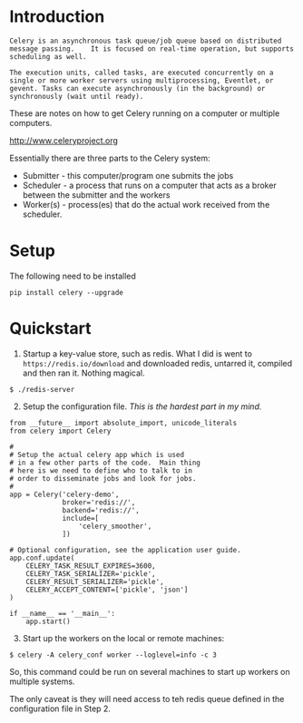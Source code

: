 # Introduction

```
Celery is an asynchronous task queue/job queue based on distributed message passing.    It is focused on real-time operation, but supports scheduling as well.

The execution units, called tasks, are executed concurrently on a single or more worker servers using multiprocessing, Eventlet, or gevent. Tasks can execute asynchronously (in the background) or synchronously (wait until ready).
```

These are notes on how to get Celery running on a computer or multiple computers.

http://www.celeryproject.org

Essentially there are three parts to the Celery system:  
  * Submitter - this computer/program one submits the jobs
  * Scheduler - a process that runs on a computer that acts as a broker between the submitter and the workers
  * Worker(s) - process(es) that do the actual work received from the scheduler.

# Setup

The following need to be installed

```
pip install celery --upgrade
```


# Quickstart

1) Startup a key-value store, such as redis. What I did is went to `https://redis.io/download` and downloaded redis, untarred it, compiled and then ran it. Nothing magical.


```
$ ./redis-server
```

2) Setup the configuration file. *This is the hardest part in my mind.*

```
from __future__ import absolute_import, unicode_literals
from celery import Celery

#
# Setup the actual celery app which is used
# in a few other parts of the code.  Main thing
# here is we need to define who to talk to in
# order to disseminate jobs and look for jobs.
#
app = Celery('celery-demo',
             broker='redis://',
             backend='redis://',
             include=[
                 'celery_smoother',
             ])

# Optional configuration, see the application user guide.
app.conf.update(
    CELERY_TASK_RESULT_EXPIRES=3600,
    CELERY_TASK_SERIALIZER='pickle',
    CELERY_RESULT_SERIALIZER='pickle',
    CELERY_ACCEPT_CONTENT=['pickle', 'json']
)

if __name__ == '__main__':
    app.start()
```

3) Start up the workers on the local or remote machines:

```
$ celery -A celery_conf worker --loglevel=info -c 3
```

So, this command could be run on several machines to start up workers on multiple systems.

The only caveat is they will need access to teh redis queue defined in the configuration file in Step 2.

